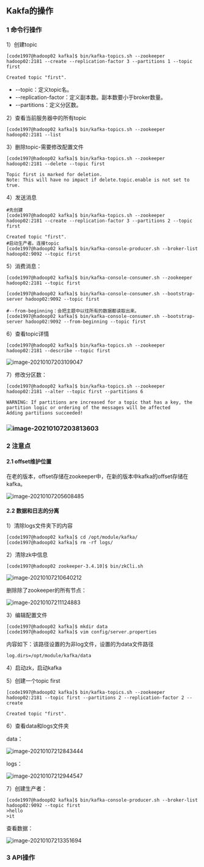 ## Kakfa的操作

### 1 命令行操作

1）创建topic

```shell
[code1997@hadoop02 kafka]$ bin/kafka-topics.sh --zookeeper hadoop02:2181 --create --replication-factor 3 --partitions 1 --topic first

Created topic "first".
```

- --topic：定义topic名。
- --replication-factor：定义副本数。副本数要小于broker数量。
- --partitions：定义分区数。

2）查看当前服务器中的所有topic

```shell
[code1997@hadoop02 kafka]$ bin/kafka-topics.sh --zookeeper hadoop02:2181 --list
```

3）删除topic-需要修改配置文件

```shell
[code1997@hadoop02 kafka]$ bin/kafka-topics.sh --zookeeper hadoop02:2181 --delete --topic first

Topic first is marked for deletion.
Note: This will have no impact if delete.topic.enable is not set to true.
```

4）发送消息

```shell
#先创建
[code1997@hadoop02 kafka]$ bin/kafka-topics.sh --zookeeper hadoop02:2181 --create --replication-factor 3 --partitions 2 --topic first

Created topic "first".
#启动生产者。连接topic
[code1997@hadoop02 kafka]$ bin/kafka-console-producer.sh --broker-list hadoop02:9092 --topic first

```

5）消费消息：

```shell
[code1997@hadoop02 kafka]$ bin/kafka-console-consumer.sh --zookeeper hadoop02:2181 --topic first
```

```shell
[code1997@hadoop02 kafka]$ bin/kafka-console-consumer.sh --bootstrap-server hadoop02:9092 --topic first
```

```shell
#--from-beginning：会把主题中以往所有的数据都读取出来。
[code1997@hadoop02 kafka]$ bin/kafka-console-consumer.sh --bootstrap-server hadoop02:9092 --from-beginning --topic first
```

6）查看topic详情

```shell
[code1997@hadoop02 kafka]$ bin/kafka-topics.sh --zookeeper hadoop02:2181 --describe --topic first
```

![image-20210107203109047](https://gitee.com/code1997/blog-image/raw/master/images/image-20210107203109047.png)

7）修改分区数：

```shell
[code1997@hadoop02 kafka]$ bin/kafka-topics.sh --zookeeper hadoop02:2181 --alter --topic first --partitions 6

WARNING: If partitions are increased for a topic that has a key, the partition logic or ordering of the messages will be affected
Adding partitions succeeded!
```

### ![image-20210107203813603](https://gitee.com/code1997/blog-image/raw/master/images/image-20210107203813603.png)

### 2 注意点

#### 2.1 offset维护位置

​	在老的版本，offset存储在zookeeper中，在新的版本中kafka的offset存储在kafka。

![image-20210107205608485](https://gitee.com/code1997/blog-image/raw/master/images/image-20210107205608485.png)

#### 2.2 数据和日志的分离

1）清除logs文件夹下的内容

```shell
[code1997@hadoop02 kafka]$ cd /opt/module/kafka/
[code1997@hadoop02 kafka]$ rm -rf logs/
```

2）清除zk中信息

```shell
[code1997@hadoop02 zookeeper-3.4.10]$ bin/zkCli.sh 
```

![image-20210107210640212](https://gitee.com/code1997/blog-image/raw/master/images/image-20210107210640212.png)

删除除了zookeeper的所有节点：

![image-20210107211124883](https://gitee.com/code1997/blog-image/raw/master/images/image-20210107211124883.png)

3）编辑配置文件

```shell
[code1997@hadoop02 kafka]$ mkdir data
[code1997@hadoop02 kafka]$ vim config/server.properties
```

内容如下：该路径设置的为非log文件，设置的为data文件路径

```shell
log.dirs=/opt/module/kafka/data
```

4）启动zk，启动kafka

5）创建一个topic first

```shell
[code1997@hadoop02 kafka]$ bin/kafka-topics.sh --zookeeper hadoop02:2181 --topic first --partitions 2 --replication-factor 2 --create

Created topic "first".
```

6）查看data和logs文件夹

data：

![image-20210107212843444](https://gitee.com/code1997/blog-image/raw/master/images/image-20210107212843444.png)

logs：

![image-20210107212944547](https://gitee.com/code1997/blog-image/raw/master/images/image-20210107212944547.png)

7）创建生产者：

```shell
[code1997@hadoop02 kafka]$ bin/kafka-console-producer.sh --broker-list hadoop02:9092 --topic first
>hello
>it
```

查看数据：

![image-20210107213351694](https://gitee.com/code1997/blog-image/raw/master/images/image-20210107213351694.png)

### 3 API操作

